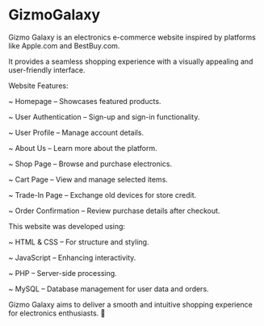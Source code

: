 # GizmoGalaxy
Gizmo Galaxy is an electronics e-commerce website inspired by platforms like Apple.com and BestBuy.com. 

It provides a seamless shopping experience with a visually appealing and user-friendly interface.


Website Features:

~ Homepage – Showcases featured products.

~ User Authentication – Sign-up and sign-in functionality.
  
~ User Profile – Manage account details.
  
~ About Us – Learn more about the platform.
  
~ Shop Page – Browse and purchase electronics.
  
~ Cart Page – View and manage selected items.
  
~ Trade-In Page – Exchange old devices for store credit.
  
~ Order Confirmation – Review purchase details after checkout.

This website was developed using:

~ HTML & CSS – For structure and styling.
  
~ JavaScript – Enhancing interactivity.
  
~ PHP – Server-side processing.
  
~ MySQL – Database management for user data and orders.

Gizmo Galaxy aims to deliver a smooth and intuitive shopping experience for electronics enthusiasts. 🚀
